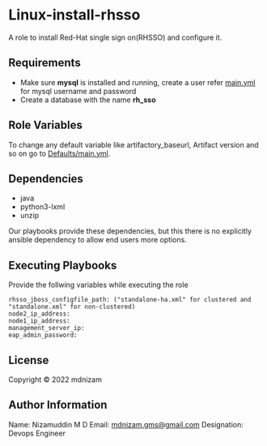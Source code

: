 Linux-install-rhsso
=========

A role to install Red-Hat single sign on(RHSSO) and configure it.

Requirements
------------

 - Make sure **mysql** is installed and running, create a user refer [main.yml](https://github.com/nizamgms/Ansible/blob/main/linux-install-rhsso/defaults/main.yml) for mysql username and password
 - Create a database with the name **rh_sso**

Role Variables
--------------

To change any default variable like artifactory_baseurl, Artifact version and so on go to [Defaults/main.yml](https://github.com/nizamgms/Ansible/blob/main/linux-install-rhsso/defaults/main.yml).

Dependencies
------------

- java
- python3-lxml
- unzip

Our playbooks provide these dependencies, but this there is no explicitly ansible dependency to allow end users more options.

Executing Playbooks
----------------

Provide the follwing variables while executing the role

    rhsso_jboss_configfile_path: ("standalone-ha.xml" for clustered and "standalone.xml" for non-clustered)
    node2_ip_address:
    node1_ip_address:
    management_server_ip:
    eap_admin_password:

License
-------

Copyright © 2022 mdnizam

Author Information
------------------
Name: Nizamuddin M D
Email: mdnizam.gms@gmail.com
Designation: Devops Engineer 

